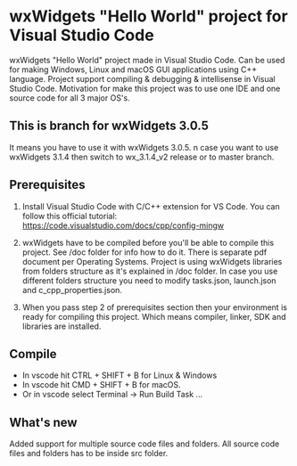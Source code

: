 # wxWidgets "Hello World" project for Visual Studio Code
wxWidgets "Hello World" project made in Visual Studio Code. Can be used for making Windows, Linux and macOS GUI applications using C++ language. Project support compiling & debugging & intellisense in Visual Studio Code. 
Motivation for make this project was to use one IDE and one source code for all 3 major OS's.

## This is branch for wxWidgets 3.0.5
It means you have to use it with wxWidgets 3.0.5.
n case you want to use wxWidgets 3.1.4 then switch to wx_3.1.4_v2 release or to master branch.

## Prerequisites
1. Install Visual Studio Code with C/C++ extension for VS Code. You can follow this official tutorial: https://code.visualstudio.com/docs/cpp/config-mingw

2. wxWidgets have to be compiled before you'll be able to compile this project. See /doc folder for info how to do it. There is separate pdf document per Operating Systems. 
Project is using wxWidgets libraries from folders structure as it's explained in /doc folder. In case you use different folders structure you need to modify tasks.json, launch.json and c_cpp_properties.json.

3. When you pass step 2 of prerequisites section then your environment is ready for compiling this project. Which means compiler, linker, SDK and libraries are installed. 

## Compile
* In vscode hit CTRL + SHIFT + B for Linux & Windows
* In vscode hit CMD + SHIFT + B for macOS.
* Or in vscode select Terminal -> Run Build Task ...

## What's new
Added support for multiple source code files and folders. All source code files and folders has to be inside src folder.